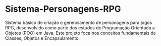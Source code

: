 # Sistema-Personagens-RPG
Sistema básico de criação e gerenciamento de personagens para jogos RPG, desenvolvido como parte dos estudos de Programação Orientada a Objetos (POO) em Java. Este projeto foca nos conceitos fundamentais de Classes, Objetos e Encapsulamento.
